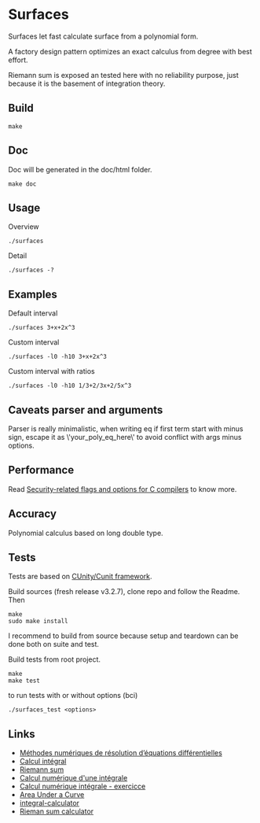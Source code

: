 # Surfaces

Surfaces let fast calculate surface from a polynomial form.  

A factory design pattern optimizes an exact calculus from degree with best effort.  

Riemann sum is exposed an tested here with no reliability purpose, just because it is the basement of integration theory.  
  
## Build

``` 
make
```

## Doc
Doc will be generated in the doc/html folder.

``` 
make doc
```

## Usage

Overview
``` 
./surfaces 
```
Detail
```
./surfaces -?
```

## Examples
Default interval
```
./surfaces 3+x+2x^3
```
Custom interval
```
./surfaces -l0 -h10 3+x+2x^3
```
Custom interval with ratios
```
./surfaces -l0 -h10 1/3+2/3x+2/5x^3
```

## Caveats parser and arguments

Parser is really minimalistic, when writing eq if first term start with minus sign, escape it as \\'your_poly_eq_here\\' to avoid conflict with args minus options.

## Performance

Read [Security-related flags and options for C compilers](https://airbus-seclab.github.io/c-compiler-security/) to know more.

## Accuracy

Polynomial calculus based on long double type.  

## Tests

Tests are based on [CUnity/Cunit framework](https://gitlab.com/cunity/cunit).  

Build sources (fresh release v3.2.7), clone repo and follow the Readme.  
Then
``` 
make
sudo make install
```
I recommend to build from source because setup and teardown can be done both on suite and test.

Build tests from root project.  

``` 
make
make test
```
to run tests with or without options (bci)
``` 
./surfaces_test <options>
```

## Links

* [Méthodes numériques de résolution d’équations différentielles](https://www.fresnel.fr/perso/stout/Anal_numer/Cours4.pdf)
* [Calcul intégral](https://lyceesgisors.spip.ac-rouen.fr/IMG/pdf/integration-2.pdf)
* [Riemann sum](https://en.wikipedia.org/wiki/Riemann_sum)
* [Calcul numérique d'une intégrale](https://fr.wikipedia.org/wiki/Calcul_num%C3%A9rique_d%27une_int%C3%A9grale)
* [Calcul numérique intégrale - exercicce](https://ressources.unisciel.fr/ramses/517-3-calcul-integral/co/fe701_1.html)
* [Area Under a Curve](https://revisionmaths.com/advanced-level-maths-revision/pure-maths/calculus/area-under-curve)
* [integral-calculator](https://github.com/arasgungore/integral-calculator)
* [Rieman sum calculator](https://www.emathhelp.net/calculators/calculus-2/riemann-sum-calculator/?f=x%5E3+%2B+0.5x+%2B+3&a=0&b=5&n=4&type=mid)
